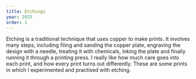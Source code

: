 ```yaml
---
title: Etchings
year: 2025
order: 1
---
```

Etching is a traditional technique that uses copper to make prints. It involves many steps, including filing and sanding the copper plate, engraving the design with a needle, treating it with chemicals, inking the plate and finally running it through a printing press. I really like how much care goes into each print, and how every print turns out differently. These are some prints in which I experimented and practised with etching. 

<Images images="1ets.jpg,2ets.jpg,cover.jpg" height="500px" width="500px" lgColumns="3">

<single-image src="single_cat.jpg" height="3000" width="1000">
<single-image src="duo_cats.jpg" height="3000" width="1000">

<style>
    #section-2, #section-3 {
        margin-top: -1rem;
        display: inline-block;
    }

    #section-2{
        width: 66%;
    }
    #section-3{
        width: 32%;
        margin-left: .95rem;
    }
</style>